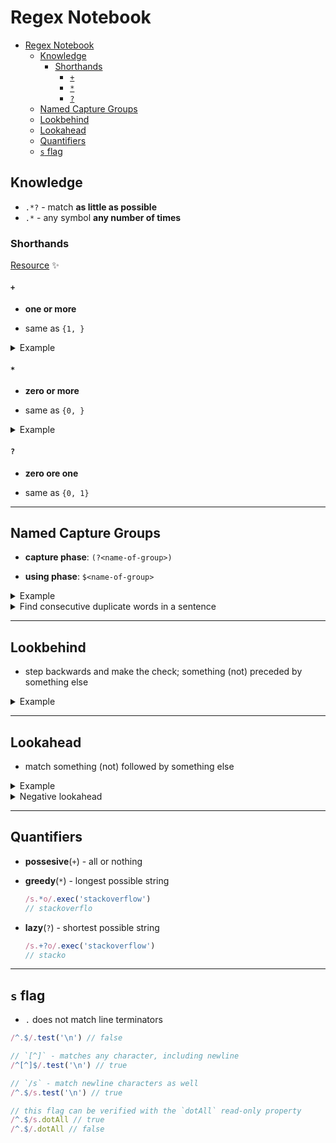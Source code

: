 # Regex Notebook

- [Regex Notebook](#regex-notebook)
  - [Knowledge](#knowledge)
    - [Shorthands](#shorthands)
      - [`+`](#)
      - [`*`](#-1)
      - [`?`](#-2)
  - [Named Capture Groups](#named-capture-groups)
  - [Lookbehind](#lookbehind)
  - [Lookahead](#lookahead)
  - [Quantifiers](#quantifiers)
  - [`s` flag](#s-flag)

## Knowledge

* `.*?` - match **as little as possible**
* `.*` - any symbol **any number of times**

### Shorthands

[Resource](https://javascript.info/regexp-quantifiers) :sparkles:

#### `+`

* **one or more**

* same as `{1, }`

<details>
<summary>Example</summary>
<br>


```typescript
("100 10 1").match(/\d0+/g) // ["100", "10"]
```
</details>

#### `*`

* **zero or more**

* same as `{0, }`

<details>
<summary>Example</summary>
<br>


```typescript
("100 10 1").match(/\d0*/g) // ["100", "10", "1"]
```
</details>

#### `?`

* **zero ore one**

* same as `{0, 1}`

---

## Named Capture Groups

* **capture phase**: `(?<name-of-group>)`

* **using phase**: `$<name-of-group>`

<details>
<summary>Example</summary>
<br>


```typescript
let re = /(\d{4})-(\d{2})-(\d{2})/;
let match = re.exec('2019-04-19')
console.log(match) // ['2019-04-19', '2019', '04', '19', index: 0, input: '2019-04-19', groups: undefined ]​​​​​

re = /(?<year>\d{4})-(?<month>\d{2})-(?<day>\d{2})/
match = re.exec('2019-04-19')

console.log(match.groups) // { year: '2019', month: '04', day: '19' }

// ===================================

re = /(?<year>\d{4})-(?<month>\d{2})-(?<day>\d{2})/
match = re.exec('2019-04-19')

console.log(match.groups) // { year: '2019', month: '04', day: '19' }
```
</details>

<details>
<summary>Find consecutive duplicate words in a sentence</summary>
<br>


```typescript
re = /\b(?<dup>\w+)\s+\k<dup>\b/
match = re.exec('Get that that cat off the table!');
console.log(match[0]) // ​​​​​that that

// ==================================

const sameWords = /(?<word>\w+)\s*===\s*(\k<word>)/
console.log(sameWords.test("andrei === andrei")) // true
console.log(sameWords.test("orange === apple")) // false

// ==================================

const switchNames = /(?<firstName>\w+)\s+(?<lastName>\w+)/;
console.log("Andrei Gatej".replace(switchNames, "$<lastName> $<firstName>")) // Gatej Andrei

// ==================================
// ==================================
```
</details>

---

## Lookbehind

* step backwards and make the check; something (not) preceded by something else

<details>
<summary>Example</summary>
<br>


```typescript
re = /(?<=\$|£|€)\d+(\.\d*)?/
console.log(re.exec('199')) // null
console.log(re.exec('$199')) // ​​​​​[ '199', undefined, index: 1, input: '$199', groups: undefined ]​​​​​
console.log(re.exec('€199.30')) // ​​​​​​​​​​[ '199.30', '.30', index: 1, input: '€199.30', groups: undefined ]
```
</details>

---

## Lookahead

* match something (not) followed by something else

<details>
<summary>Example</summary>
<br>


```typescript
let str = "andr3eeee1"
console.log(str.replace(/((?!\d))/g, '*')) // "*a*n*d*r3*e*e*e*e1*"
console.log(str.replace(/((?=\d))/g, '*')) // "andr*3eeee*1"
```
</details>

<details>
<summary>Negative lookahead</summary>
<br>

```typescript
const re = /\((?!(.*[?]))/;

re.test('(abcd)') // true
re.test('(ab?cd)') // false
```

```typescript
// without `.*`, it would only be `false` if `?` comes first after `(`
const re = /\((?!(.*[?]))/;

re.test('(abcd)') // true
re.test('(?abcd)') // false
re.test('(ab?cd)') // true
```
</details>

---

## Quantifiers

* **possesive**(`+`) - all or nothing

* **greedy**(`*`) - longest possible string
    ```javascript
    /s.*o/.exec('stackoverflow')
    // stackoverflo
    ```

* **lazy**(`?`) - shortest possible string
    ```javascript
    /s.+?o/.exec('stackoverflow')
    // stacko
    ```
---

## `s` flag

* `.` does not match line terminators

```js
/^.$/.test('\n') // false

// `[^]` - matches any character, including newline
/^[^]$/.test('\n') // true

// `/s` - match newline characters as well
/^.$/s.test('\n') // true

// this flag can be verified with the `dotAll` read-only property
/^.$/s.dotAll // true
/^.$/.dotAll // false
```
